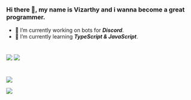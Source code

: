 ### Hi there 👋, my name is Vizarthy and i wanna become a great programmer.

- 🔭 I’m currently working on bots for ***Discord***.
- 🌱 I’m currently learning ***TypeScript & JavaScript***.
#
![](https://cdn.jsdelivr.net/npm/programming-languages-logos@0.0.3/src/typescript/typescript_32x32.png)  ‍ ‍ ![](https://cdn.jsdelivr.net/npm/programming-languages-logos@0.0.3/src/javascript/javascript_32x32.png)
#
![](https://github-readme-stats.vercel.app/api?username=vizarthy&show_icons=true&theme=tokyonight)

![](https://github-readme-stats.vercel.app/api/top-langs/?username=Vizarthy&layout=compact&theme=tokyonight)
